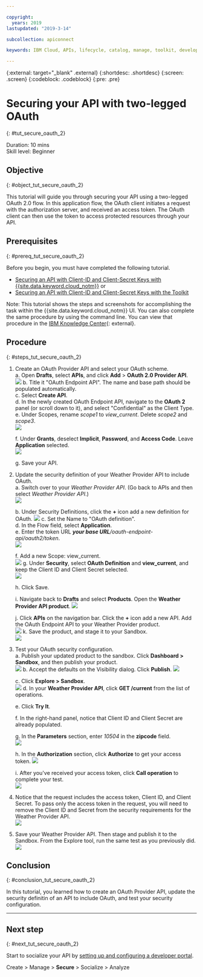 ```yaml
---

copyright:
  years: 2019
lastupdated: "2019-3-14"

subcollection: apiconnect

keywords: IBM Cloud, APIs, lifecycle, catalog, manage, toolkit, develop, dev portal, tutorial

---
```


{:external: target="_blank" .external}
{:shortdesc: .shortdesc}
{:screen: .screen}
{:codeblock: .codeblock}
{:pre: .pre}

# Securing your API with two-legged OAuth
{: #tut_secure_oauth_2}

Duration: 10 mins  
Skill level: Beginner

## Objective
{: #object_tut_secure_oauth_2}

This tutorial will guide you through securing your API using a two-legged OAuth 2.0 flow. In this application flow, the OAuth client initiates a request with the authorization server, and received an access token. The OAuth client can then use the token to access protected resources through your API.

## Prerequisites
{: #prereq_tut_secure_oauth_2}

Before you begin, you must have completed the following tutorial.  
- [Securing an API with Client-ID and Client-Secret Keys with {{site.data.keyword.cloud_notm}}](/docs/apiconnect/tutorials?topic=apiconnect-tut_secure_id_secret_bm)
or
- [Securing an API with Client-ID and Client-Secret Keys with the Toolkit](/docs/apiconnect/tutorials?topic=apiconnect-tut_secure_id_secret_tk)

Note: This tutorial shows the steps and screenshots for accomplishing the task within the {{site.data.keyword.cloud_notm}} UI. You can also complete the same procedure by using the command line. You can view that procedure in the [IBM Knowledge Center](https://www.ibm.com/support/knowledgecenter/SSMNED_5.0.0/com.ibm.apic.toolkit.doc/tutorial_apionprem_security_OAuth_v506.html){: external}. 

## Procedure
{: #steps_tut_secure_oauth_2}

1. Create an OAuth Provider API and select your OAuth scheme.  
	a. Open **Drafts**, select **APIs**, and click **Add** > **OAuth 2.0 Provider API**.  
    ![](images/oauth_provider_1.png)
	b. Title it "OAuth Endpoint API". The name and base path should be populated automatically.  
	c. Select **Create API**.  
	d. In the newly created OAuth Endpoint API, navigate to the **OAuth 2** panel (or scroll down to it), and select "Confidential" as the Client Type.  
	e. Under Scopes, rename _scope1_ to _view_current_. Delete _scope2_ and _scope3_.  
	![](images/oauth_provider_type_scope.png) 
	
	f. Under **Grants**, deselect **Implicit**, **Password**, and **Access Code**. Leave **Application** selected.  
	![](images/oauth_provider_grants.png)  
	
	g. Save your API.  

2. Update the security definition of your Weather Provider API to include OAuth.  
	a. Switch over to your _Weather Provider API_. (Go back to APIs and then select _Weather Provider API_.)  
	![](images/oauth_weatherapi_info.png)
	
	b. Under Security Definitions, click the **+** icon add a new definition for OAuth. 
	![](images/oauth_add_security.png)
	c. Set the Name to "OAuth definition".  
	d. In the Flow field, select **Application**.  
	e. Enter the token URL _**your base URL**/oauth-endpoint-api/oauth2/token_.  
	![](images/oauth_secdef_top.png)
	
	f. Add a new Scope: view_current.  
	![](images/oauth_secdef_scopes.png)
	g. Under **Security**, select **OAuth Definition** and **view_current**, and keep the Client ID and Client Secret selected.  
	![](images/oauth_security_oauth.png)
	
	h. Click Save.  
	
	i. Navigate back to **Drafts** and select **Products**.  Open the **Weather Provider API product**.
	![](images/weatherapi_prod_info.png)
	
	j. Click **APIs** on the navigation bar. Click the **+** icon add a new API. Add the OAuth Endpoint API to your Weather Provider product.  
	![](images/weatherapi_prod_apis.png)
	k. Save the product, and stage it to your Sandbox.  
	![](images/oauth_security_definition_3a.png)

3. Test your OAuth security configuration.  
	a. Publish your updated product to the sandbox. Click **Dashboard > Sandbox**, and then publish your product.  
	  ![](images/test_oauth_1.png)
	b. Accept the defaults on the Visibility dialog.  Click **Publish**.
	  ![](images/pub_visibility.png)
	  
	c. Click **Explore > Sandbox**.  
      ![](images/test_oauth_2.png)
	d. In your **Weather Provider API**, click **GET /current** from the list of operations. 
	
	e. Click **Try It**. 
	
	f. In the right-hand panel, notice that Client ID and Client Secret are already populated.  
	
	g. In the **Parameters** section, enter _10504_ in the **zipcode** field.  
	  ![](images/weather_oauth_explorer_param.png)
	
	h. In the **Authorization** section, click **Authorize** to get your access token.
	  ![](images/weather_oauth_explorer_auth.png)
	
	i. After you've received your access token, click **Call operation** to complete your test.  
      ![](images/test_oauth_4.png)

4. Notice that the request includes the access token, Client ID, and Client Secret. To pass only the access token in the request, you will need to remove the Client ID and Secret from the security requirements for the Weather Provider API.  
    ![](images/test_oauth_5.png)

5. Save your Weather Provider API. Then stage and publish it to the Sandbox. From the Explore tool, run the same test as you previously did.  
    ![](images/test_oauth_6.png)
    
## Conclusion
{: #conclusion_tut_secure_oauth_2}

In this tutorial, you learned how to create an OAuth Provider API, update the security definitin of an API to include OAuth, and test your security configuration.

---

## Next step
{: #next_tut_secure_oauth_2}

Start to socialize your API by [setting up and configuring a developer portal](/docs/apiconnect/tutorials?topic=apiconnect-tut_config_dev_portal).

Create > Manage > **Secure** > Socialize > Analyze
